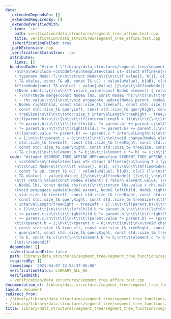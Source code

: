 ```yaml
---
data:
  _extendedDependsOn: []
  _extendedRequiredBy: []
  _extendedVerifiedWith:
  - icon: ':x:'
    path: verification/data_structures/segment_tree_affine.test.cpp
    title: verification/data_structures/segment_tree_affine.test.cpp
  _isVerificationFailed: true
  _pathExtension: hpp
  _verificationStatusIcon: ':x:'
  attributes:
    links: []
  bundledCode: "#line 1 \"library/data_structures/segment_tree/segment_tree_functions/segment_tree_affine.hpp\"\
    \n\n\n\n#include <cstddef>\n\ntemplate<class uT> struct Affine\n{\n\tusing T =\
    \ typename Node::T;\n\n\tstruct Node\n\t{\n\t\tT value{}, b{1}, c{};\n\n\t\tAffineNode(const\
    \ T& uValue, const T& uB, const T& uC) : value{uValue}, b{uB}, c{uC} {}\n\n\t\t\
    AffineNode(const T& uValue) : value{uValue} {}\n\n\t\tAffineNode() {}\n\t};\n\n\
    \tNode identity{};\n\n\tT return_value(const Node& element) { return element.value;\
    \ }\n\n\tNode merge(const Node& lhs, const Node& rhs)\n\t{\n\t\treturn lhs.value\
    \ + rhs.value;\n\t}\n\n\tvoid propagate_update(Node& parent, Node& leftChild,\
    \ Node& rightChild, const std::size_t& treeLeft, const std::size_t& treeRight,\
    \ const std::size_t& queryLeft, const std::size_t& queryRight, const std::size_t&\
    \ treeSize)\n\t{\n\t\tstd::size_t intervalLength{treeRight - treeLeft + 1};\n\t\
    \tif(parent.b)\n\t\t{\n\t\t\tif(intervalLength > 1)\n\t\t\t{\n\t\t\t\tleftChild.b\
    \ *= parent.b;\n\t\t\t\t(leftChild.c *= parent.b) += parent.c;\n\t\t\t\trightChild.b\
    \ *= parent.b;\n\t\t\t\t(rightChild.c *= parent.b) += parent.c;\n\t\t\t}\n\t\t\
    \t((parent.value *= parent.b) += (parent.c * intervalLength));\n\t\t\tparent.b\
    \ = 1;\n\t\t\tparent.c = 0;\n\t\t}\n\t}\n\n\tvoid change(Node& element, const\
    \ std::size_t& treeLeft, const std::size_t& treeRight, const std::size_t& queryLeft,\
    \ const std::size_t& queryRight, const std::size_t& treeSize, const T& b, const\
    \ T& c)\n\t{\n\t\telement.b *= b;\n\t\t(element.c *= b) += c;\n\t}\n};\n\n\n"
  code: "#ifndef SEGMENT_TREE_AFFINE_HPP\n#define SEGMENT_TREE_AFFINE_HPP\n\n#include\
    \ <cstddef>\n\ntemplate<class uT> struct Affine\n{\n\tusing T = typename Node::T;\n\
    \n\tstruct Node\n\t{\n\t\tT value{}, b{1}, c{};\n\n\t\tAffineNode(const T& uValue,\
    \ const T& uB, const T& uC) : value{uValue}, b{uB}, c{uC} {}\n\n\t\tAffineNode(const\
    \ T& uValue) : value{uValue} {}\n\n\t\tAffineNode() {}\n\t};\n\n\tNode identity{};\n\
    \n\tT return_value(const Node& element) { return element.value; }\n\n\tNode merge(const\
    \ Node& lhs, const Node& rhs)\n\t{\n\t\treturn lhs.value + rhs.value;\n\t}\n\n\
    \tvoid propagate_update(Node& parent, Node& leftChild, Node& rightChild, const\
    \ std::size_t& treeLeft, const std::size_t& treeRight, const std::size_t& queryLeft,\
    \ const std::size_t& queryRight, const std::size_t& treeSize)\n\t{\n\t\tstd::size_t\
    \ intervalLength{treeRight - treeLeft + 1};\n\t\tif(parent.b)\n\t\t{\n\t\t\tif(intervalLength\
    \ > 1)\n\t\t\t{\n\t\t\t\tleftChild.b *= parent.b;\n\t\t\t\t(leftChild.c *= parent.b)\
    \ += parent.c;\n\t\t\t\trightChild.b *= parent.b;\n\t\t\t\t(rightChild.c *= parent.b)\
    \ += parent.c;\n\t\t\t}\n\t\t\t((parent.value *= parent.b) += (parent.c * intervalLength));\n\
    \t\t\tparent.b = 1;\n\t\t\tparent.c = 0;\n\t\t}\n\t}\n\n\tvoid change(Node& element,\
    \ const std::size_t& treeLeft, const std::size_t& treeRight, const std::size_t&\
    \ queryLeft, const std::size_t& queryRight, const std::size_t& treeSize, const\
    \ T& b, const T& c)\n\t{\n\t\telement.b *= b;\n\t\t(element.c *= b) += c;\n\t\
    }\n};\n\n#endif"
  dependsOn: []
  isVerificationFile: false
  path: library/data_structures/segment_tree/segment_tree_functions/segment_tree_affine.hpp
  requiredBy: []
  timestamp: '2021-04-07 22:54:37-06:00'
  verificationStatus: LIBRARY_ALL_WA
  verifiedWith:
  - verification/data_structures/segment_tree_affine.test.cpp
documentation_of: library/data_structures/segment_tree/segment_tree_functions/segment_tree_affine.hpp
layout: document
redirect_from:
- /library/library/data_structures/segment_tree/segment_tree_functions/segment_tree_affine.hpp
- /library/library/data_structures/segment_tree/segment_tree_functions/segment_tree_affine.hpp.html
title: library/data_structures/segment_tree/segment_tree_functions/segment_tree_affine.hpp
---
```

